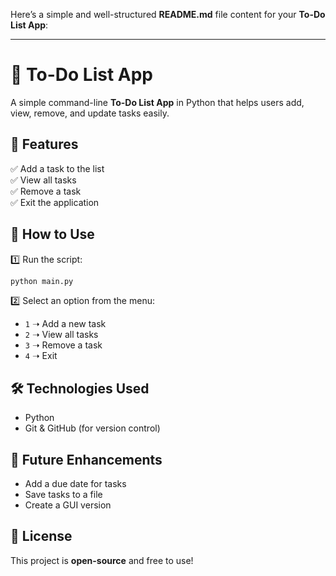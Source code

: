 Here’s a simple and well-structured **README.md** file content for your **To-Do List App**:  

---

# 📝 To-Do List App  

A simple command-line **To-Do List App** in Python that helps users add, view, remove, and update tasks easily.  

## 🚀 Features  
✅ Add a task to the list  
✅ View all tasks  
✅ Remove a task  
✅ Exit the application  

## 📌 How to Use  
1️⃣ Run the script:  
```bash
python main.py
```  
2️⃣ Select an option from the menu:  
- `1` ➝ Add a new task  
- `2` ➝ View all tasks  
- `3` ➝ Remove a task  
- `4` ➝ Exit  

## 🛠 Technologies Used  
- Python  
- Git & GitHub (for version control)  

## 📌 Future Enhancements  
- Add a due date for tasks  
- Save tasks to a file  
- Create a GUI version  

## 📜 License  
This project is **open-source** and free to use!  
